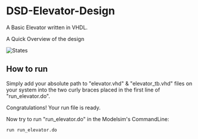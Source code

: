 # DSD-Elevator-Design
A Basic Elevator written in VHDL.

A Quick Overview of the design 

![States](https://user-images.githubusercontent.com/44812192/114565783-dd764b00-9c86-11eb-9d52-918a9b50df62.png)

## How to run
Simply add your absolute path to "elevator.vhd" & "elevator_tb.vhd" files on your system into the two curly braces placed in the first line of "run_elevator.do".

Congratulations! Your run file is ready.

Now try to run "run_elevator.do" in the Modelsim's CommandLine:

```
run run_elevator.do
```
